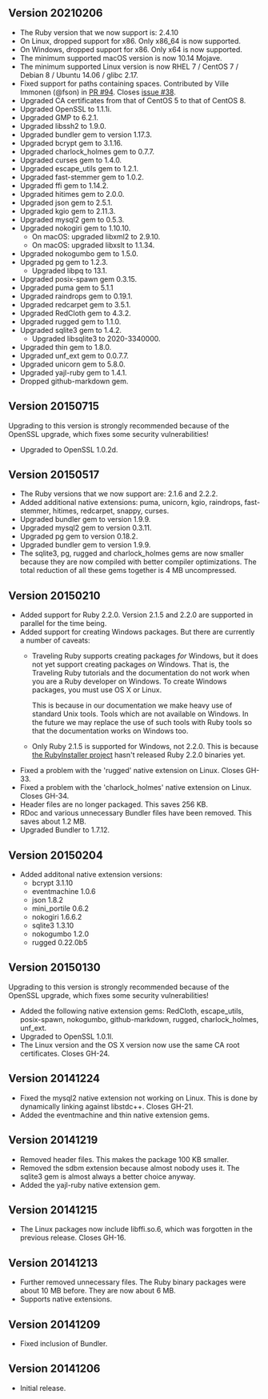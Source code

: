 ## Version 20210206

 * The Ruby version that we now support is: 2.4.10
 * On Linux, dropped support for x86. Only x86\_64 is now supported.
 * On Windows, dropped support for x86. Only x64 is now supported.
 * The minimum supported macOS version is now 10.14 Mojave.
 * The minimum supported Linux version is now RHEL 7 / CentOS 7 / Debian 8 / Ubuntu 14.06 / glibc 2.17.
 * Fixed support for paths containing spaces. Contributed by Ville Immonen (@fson) in [PR #94](https://github.com/FooBarWidget/traveling-ruby/pull/94). Closes [issue #38](https://github.com/FooBarWidget/traveling-ruby/issues/38).
 * Upgraded CA certificates from that of CentOS 5 to that of CentOS 8.
 * Upgraded OpenSSL to 1.1.1i.
 * Upgraded GMP to 6.2.1.
 * Upgraded libssh2 to 1.9.0.
 * Upgraded bundler gem to version 1.17.3.
 * Upgraded bcrypt gem to 3.1.16.
 * Upgraded charlock\_holmes gem to 0.7.7.
 * Upgraded curses gem to 1.4.0.
 * Upgraded escape\_utils gem to 1.2.1.
 * Upgraded fast-stemmer gem to 1.0.2.
 * Upgraded ffi gem to 1.14.2.
 * Upgraded hitimes gem to 2.0.0.
 * Upgraded json gem to 2.5.1.
 * Upgraded kgio gem to 2.11.3.
 * Upgraded mysql2 gem to 0.5.3.
 * Upgraded nokogiri gem to 1.10.10.
    - On macOS: upgraded libxml2 to 2.9.10.
    - On macOS: upgraded libxslt to 1.1.34.
 * Upgraded nokogumbo gem to 1.5.0.
 * Upgraded pg gem to 1.2.3.
    - Upgraded libpq to 13.1.
 * Upgraded posix-spawn gem 0.3.15.
 * Upgraded puma gem to 5.1.1
 * Upgraded raindrops gem to 0.19.1.
 * Upgraded redcarpet gem to 3.5.1.
 * Upgraded RedCloth gem to 4.3.2.
 * Upgraded rugged gem to 1.1.0.
 * Upgraded sqlite3 gem to 1.4.2.
    - Upgraded libsqlite3 to 2020-3340000.
 * Upgraded thin gem to 1.8.0.
 * Upgraded unf\_ext gem to 0.0.7.7.
 * Upgraded unicorn gem to 5.8.0.
 * Upgraded yajl-ruby gem to 1.4.1.
 * Dropped github-markdown gem.

## Version 20150715

Upgrading to this version is strongly recommended because of the OpenSSL upgrade, which fixes some security vulnerabilities!

 * Upgraded to OpenSSL 1.0.2d.

## Version 20150517

 * The Ruby versions that we now support are: 2.1.6 and 2.2.2.
 * Added additional native extensions: puma, unicorn, kgio, raindrops, fast-stemmer, hitimes, redcarpet, snappy, curses.
 * Upgraded bundler gem to version 1.9.9.
 * Upgraded mysql2 gem to version 0.3.11.
 * Upgraded pg gem to version 0.18.2.
 * Upgraded bundler gem to version 1.9.9.
 * The sqlite3, pg, rugged and charlock_holmes gems are now smaller because they are now compiled with better compiler optimizations. The total reduction of all these gems together is 4 MB uncompressed.

## Version 20150210

 * Added support for Ruby 2.2.0. Version 2.1.5 and 2.2.0 are supported in parallel for the time being.
 * Added support for creating Windows packages. But there are currently a number of caveats:
   - Traveling Ruby supports creating packages *for* Windows, but it does not yet support creating packages *on* Windows. That is, the Traveling Ruby tutorials and the documentation do not work when you are a Ruby developer on Windows. To create Windows packages, you must use OS X or Linux.

     This is because in our documentation we make heavy use of standard Unix tools. Tools which are not available on Windows. In the future we may replace the use of such tools with Ruby tools so that the documentation works on Windows too.
   - Only Ruby 2.1.5 is supported for Windows, not 2.2.0. This is because [the RubyInstaller project](http://rubyinstaller.org/) hasn't released Ruby 2.2.0 binaries yet.
 * Fixed a problem with the 'rugged' native extension on Linux. Closes GH-33.
 * Fixed a problem with the 'charlock_holmes' native extension on Linux. Closes GH-34.
 * Header files are no longer packaged. This saves 256 KB.
 * RDoc and various unnecessary Bundler files have been removed. This saves about 1.2 MB.
 * Upgraded Bundler to 1.7.12.

## Version 20150204

 * Added additonal native extension versions:
   - bcrypt 3.1.10
   - eventmachine 1.0.6
   - json 1.8.2
   - mini_portile 0.6.2
   - nokogiri 1.6.6.2
   - sqlite3 1.3.10
   - nokogumbo 1.2.0
   - rugged 0.22.0b5

## Version 20150130

Upgrading to this version is strongly recommended because of the OpenSSL upgrade, which fixes some security vulnerabilities!

 * Added the following native extension gems: RedCloth, escape_utils, posix-spawn, nokogumbo, github-markdown, rugged, charlock_holmes, unf_ext.
 * Upgraded to OpenSSL 1.0.1l.
 * The Linux version and the OS X version now use the same CA root certificates. Closes GH-24.

## Version 20141224

 * Fixed the mysql2 native extension not working on Linux. This is done by dynamically linking against libstdc++. Closes GH-21.
 * Added the eventmachine and thin native extension gems.

## Version 20141219

 * Removed header files. This makes the package 100 KB smaller.
 * Removed the sdbm extension because almost nobody uses it. The sqlite3 gem is almost always a better choice anyway.
 * Added the yajl-ruby native extension gem.

## Version 20141215

 * The Linux packages now include libffi.so.6, which was forgotten in the previous release. Closes GH-16.

## Version 20141213

 * Further removed unnecessary files. The Ruby binary packages were about 10 MB before. They are now about 6 MB.
 * Supports native extensions.

## Version 20141209

 * Fixed inclusion of Bundler.

## Version 20141206

 * Initial release.
